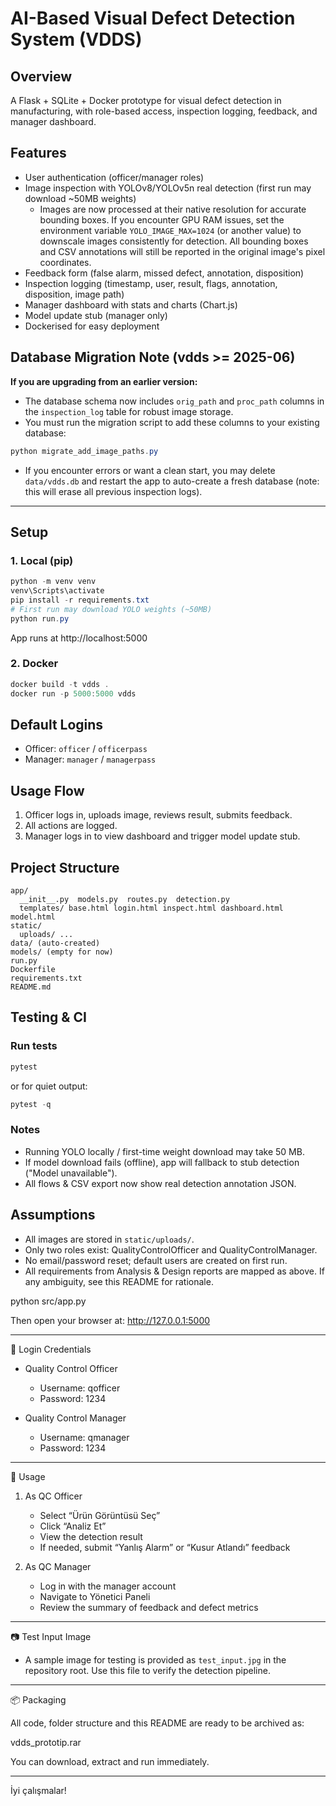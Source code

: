 # AI-Based Visual Defect Detection System (VDDS)

## Overview
A Flask + SQLite + Docker prototype for visual defect detection in manufacturing, with role-based access, inspection logging, feedback, and manager dashboard. 

## Features
- User authentication (officer/manager roles)
- Image inspection with YOLOv8/YOLOv5n real detection (first run may download ~50MB weights)
  - Images are now processed at their native resolution for accurate bounding boxes. If you encounter GPU RAM issues, set the environment variable `YOLO_IMAGE_MAX=1024` (or another value) to downscale images consistently for detection. All bounding boxes and CSV annotations will still be reported in the original image's pixel coordinates.
- Feedback form (false alarm, missed defect, annotation, disposition)
- Inspection logging (timestamp, user, result, flags, annotation, disposition, image path)
- Manager dashboard with stats and charts (Chart.js)
- Model update stub (manager only)
- Dockerised for easy deployment


## Database Migration Note (vdds >= 2025-06)

**If you are upgrading from an earlier version:**

- The database schema now includes `orig_path` and `proc_path` columns in the `inspection_log` table for robust image storage.
- You must run the migration script to add these columns to your existing database:

```powershell
python migrate_add_image_paths.py
```

- If you encounter errors or want a clean start, you may delete `data/vdds.db` and restart the app to auto-create a fresh database (note: this will erase all previous inspection logs).

---
## Setup

### 1. Local (pip)
```powershell
python -m venv venv
venv\Scripts\activate
pip install -r requirements.txt
# First run may download YOLO weights (~50MB)
python run.py
```
App runs at http://localhost:5000

### 2. Docker
```powershell
docker build -t vdds .
docker run -p 5000:5000 vdds
```

## Default Logins
- Officer: `officer` / `officerpass`
- Manager: `manager` / `managerpass`

## Usage Flow
1. Officer logs in, uploads image, reviews result, submits feedback.
2. All actions are logged.
3. Manager logs in to view dashboard and trigger model update stub.

## Project Structure
```
app/
  __init__.py  models.py  routes.py  detection.py
  templates/ base.html login.html inspect.html dashboard.html model.html
static/
  uploads/ ...
data/ (auto-created)
models/ (empty for now)
run.py
Dockerfile
requirements.txt
README.md
```

## Testing & CI

### Run tests
```powershell
pytest
```
or for quiet output:
```powershell
pytest -q
```

### Notes
- Running YOLO locally / first-time weight download may take 50 MB.
- If model download fails (offline), app will fallback to stub detection ("Model unavailable").
- All flows & CSV export now show real detection annotation JSON.

## Assumptions
- All images are stored in `static/uploads/`.
- Only two roles exist: QualityControlOfficer and QualityControlManager.
- No email/password reset; default users are created on first run.
- All requirements from Analysis & Design reports are mapped as above. If any ambiguity, see this README for rationale.

python src/app.py

Then open your browser at:
http://127.0.0.1:5000

---

🔐 Login Credentials

- Quality Control Officer
  - Username: qofficer
  - Password: 1234

- Quality Control Manager
  - Username: qmanager
  - Password: 1234

---

🚀 Usage

1. As QC Officer
   - Select “Ürün Görüntüsü Seç”
   - Click “Analiz Et”
   - View the detection result
   - If needed, submit “Yanlış Alarm” or “Kusur Atlandı” feedback

2. As QC Manager
   - Log in with the manager account
   - Navigate to Yönetici Paneli
   - Review the summary of feedback and defect metrics

---

📷 Test Input Image

- A sample image for testing is provided as `test_input.jpg` in the repository root. Use this file to verify the detection pipeline.

---

📦 Packaging

All code, folder structure and this README are ready to be archived as:

vdds_prototip.rar

You can download, extract and run immediately.

---

İyi çalışmalar!
